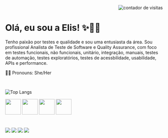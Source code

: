 <!-- Contador de visitas alinhado à direita -->
<p align="right">
  <img src="https://komarev.com/ghpvc/?username=Elissandra&color=ff69b4&style=flat-square" alt="contador de visitas" />
</p> 


# Olá, eu sou a Elis! ✨🔎🐞
Tenho paixão por testes e qualidade e sou uma entusiasta da área. Sou profissional Analista de Teste de Software e Quality Assurance, com foco em testes funcionais, não funcionais, unitário, integração, manuais, testes de automação, testes exploratórios, testes de acessbilidade, usabilidade, APIs e performance.

🙋‍♀️ Pronouns: She/Her
<br>

<!-- Colocando todos os em uma mesma linha -->
<div style="display: inline_block"><br>

<!-- Most Used Languages -->
![Top Langs](https://github-readme-stats.vercel.app/api/top-langs/?username=Elissandra&layout=compact)


<!-- Imagens ícones ferramentas -->
<img width='50' height='50' src="https://img.icons8.com/?size=100&id=13679&format=png&color=000000" />
<img width='50' height='50' src="https://img.icons8.com/?size=100&id=108784&format=png&color=000000" />
<img width='50' height='50' src="https://cdn.jsdelivr.net/gh/devicons/devicon@latest/icons/cucumber/cucumber-plain.svg" />
<img width='50' height='50' src="https://img.icons8.com/?size=100&id=20909&format=png&color=000000" />
          
#

<!-- Badges de redes sociais -->
<div>
  <a href="https://www.linkedin.com/in/elissandraoliveira/" target="_blank"><img src="https://img.shields.io/badge/-LinkedIn-%230077B5?style=for-the-badge&logo=linkedin&logoColor=white" target="_blank"></a>
  <a href="https://gitlab.com/users/oliversouzalis/projects" target="_blank"><img src="https://img.shields.io/badge/gitlab-%23181717.svg?style=for-the-badge&logo=gitlab&logoColor=white" target="_blank"></a>
  <a href="https://hub.docker.com/r/elissandraoliveira/appium-maven-test" target="_blank"><img src="https://img.shields.io/badge/docker-%230db7ed.svg?style=for-the-badge&logo=docker&logoColor=white" target="_blank"></a>
  <a href="https://bitbucket.org/test-bitbucket-888/workspace/repositories/" target="_blank"><img src="https://img.shields.io/badge/bitbucket-%230047B3.svg?style=for-the-badge&logo=bitbucket&logoColor=white" target="_blank"></a>
</div>

